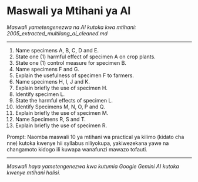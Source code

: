 # Maswali ya Mtihani ya AI
*Maswali yametengenezwa na AI kutoka kwa mtihani: 2005_extracted_multilang_ai_cleaned.md*

---

1.  Name specimens A, B, C, D and E.
2.  State one (1) harmful effect of specimen A on crop plants.
3.  State one (1) control measure for specimen B.
4.  Name specimens F and G.
5.  Explain the usefulness of specimen F to farmers.
6.  Name specimens H, I, J and K.
7.  Explain briefly the use of specimen H.
8.  Identify specimen L.
9.  State the harmful effects of specimen L.
10. Identify Specimens M, N, O, P and Q.
11. Explain briefly the use of specimen M.
12. Name Specimens R, S and T.
13. Explain briefly the use of specimen R.

Prompt: Naomba maswali 10 ya mtihani wa practical ya kilimo (kidato cha nne) kutoka kwenye hii syllabus niliyokupa, yakiwezekana yawe na changamoto kidogo ili kuwapa wanafunzi mawazo tofauti.

---
*Maswali haya yametengenezwa kwa kutumia Google Gemini AI kutoka kwenye mtihani halisi.*
